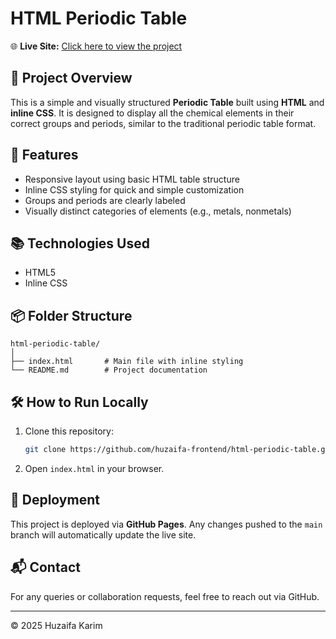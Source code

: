 # HTML Periodic Table

🌐 **Live Site:** [Click here to view the project](https://huzaifa-frontend.github.io/html-periodic-table/)

## 📁 Project Overview

This is a simple and visually structured **Periodic Table** built using **HTML** and **inline CSS**. It is designed to display all the chemical elements in their correct groups and periods, similar to the traditional periodic table format.

## 🚀 Features

- Responsive layout using basic HTML table structure
- Inline CSS styling for quick and simple customization
- Groups and periods are clearly labeled
- Visually distinct categories of elements (e.g., metals, nonmetals)

## 📚 Technologies Used

- HTML5
- Inline CSS

## 📦 Folder Structure

```
html-periodic-table/
│
├── index.html       # Main file with inline styling
└── README.md        # Project documentation
```

## 🛠️ How to Run Locally

1. Clone this repository:
   ```bash
   git clone https://github.com/huzaifa-frontend/html-periodic-table.git
   ```
2. Open `index.html` in your browser.

## 🔄 Deployment

This project is deployed via **GitHub Pages**. Any changes pushed to the `main` branch will automatically update the live site.

## 📬 Contact

For any queries or collaboration requests, feel free to reach out via GitHub.

---

© 2025 Huzaifa Karim